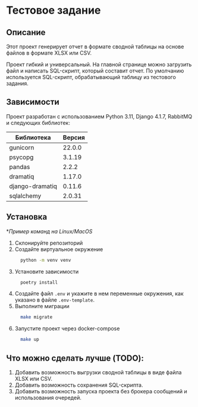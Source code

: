 # Тестовое задание

## Описание

Этот проект генерирует отчет в формате сводной таблицы на основе файлов в формате XLSX или CSV.

Проект гибкий и универсальный. На главной странице можно загрузить файл и написать SQL-скрипт, который составит отчет. По умолчанию используется SQL-скрипт, обрабатывающий таблицу из тестового задания.

## Зависимости
Проект разработан с использованием Python 3.11, Django 4.1.7, RabbitMQ и следующих библиотек:

| Библиотека      | Версия |
|-----------------|--------|
| gunicorn        | 22.0.0 |
| psycopg         | 3.1.19 |
| pandas          | 2.2.2  |
| dramatiq        | 1.17.0 |
| django-dramatiq | 0.11.6 |
| sqlalchemy      | 2.0.31 |

## Установка
**Пример команд на Linux/MacOS*
1. Склонируйте репозиторий
1. Создайте виртуальное окружение
    ```bash
      python -m venv venv
    ```
1. Установите зависимости
    ```bash
      poetry install
    ```
1. Создайте файл `.env` и укажите в нем переменные окружения, как указано в файле `.env-template`.
1. Выполните миграции
    ```bash
      make migrate
    ```
1. Запустите проект через docker-compose
    ```bash
      make up
    ```

## Что можно сделать лучше (TODO):
1. Добавить возможность выгрузки сводной таблицы в виде файла XLSX или CSV.
1. Добавить возможность сохранения SQL-скрипта.
1. Добавить возможность запуска проекта без брокера сообщений и использования очередей.
